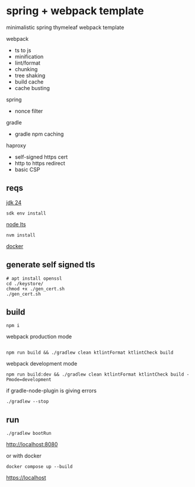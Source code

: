 # spring + webpack template

minimalistic spring thymeleaf webpack template

webpack

* ts to js
* minification
* lint/format
* chunking
* tree shaking
* build cache
* cache busting

spring

* nonce filter

gradle

* gradle npm caching

haproxy

* self-signed https cert
* http to https redirect
* basic CSP

## reqs

[jdk 24](https://sdkman.io)

```shell
sdk env install
```

[node lts](https://github.com/nvm-sh/nvm)

```shell
nvm install
```

[docker](https://docs.docker.com/desktop)

## generate self signed tls

```shell
# apt install openssl
cd ./keystore/
chmod +x ./gen_cert.sh
./gen_cert.sh
```

## build

```shell
npm i
```

webpack production mode

```shell

npm run build && ./gradlew clean ktlintFormat ktlintCheck build
```

webpack development mode

```shell
npm run build:dev && ./gradlew clean ktlintFormat ktlintCheck build -Pmode=development
```

if gradle-node-plugin is giving errors

```shell
./gradlew --stop
```

## run

```shell
./gradlew bootRun
```

[http://localhost:8080](http://localhost:8080)

or with docker

```shell
docker compose up --build
```

[https://localhost](https://localhost)
